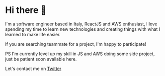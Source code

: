 # Hi there 👋

I'm a software engineer based in Italy, ReactJS and AWS enthusiast, I love spending my time to learn new technologies and creating things with what I learned to make life easier.

If you are searching teammate for a project, I'm happy to participate!

PS I'm currently level up my skill in JS and AWS doing some side project, just be patient soon available here.

Let's contact me on [Twitter](https://twitter.com/ZhouJian26)

